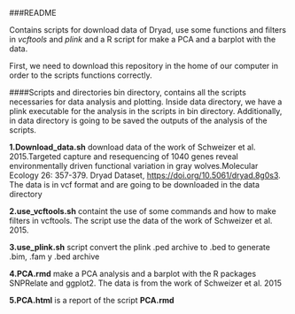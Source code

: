 ###README

Contains scripts for download data of Dryad, use some functions and filters in *vcftools* and *plink* and a R script for make a PCA and a barplot with the data.

First, we need to download this repository in the home of our computer in order to the scripts functions correctly.

####Scripts and directories
bin directory, contains all the scripts necessaries for data analysis and plotting. Inside data directory, we have a plink executable for the analysis in the scripts in bin directory. Additionally, in data directory is going to be saved the outputs of the analysis of the scripts.

**1.Download_data.sh** download data of the work of Schweizer et al. 2015.Targeted capture and resequencing of 1040 genes reveal environmentally driven functional variation in gray wolves.Molecular Ecology 26: 357-379. Dryad Dataset, https://doi.org/10.5061/dryad.8g0s3. The data is in vcf format and are going to be downloaded in the data directory

**2.use_vcftools.sh** containt the use of some commands and how to make filters in vcftools. The script use the data of the work of Schweizer et al. 2015.

**3.use_plink.sh** script convert the plink .ped archive to .bed to generate .bim, .fam y .bed archive

**4.PCA.rmd** make a PCA analysis and a barplot with the R packages SNPRelate and ggplot2. The data is from the work of Schweizer et al. 2015

**5.PCA.html** is a report of the script **PCA.rmd**
